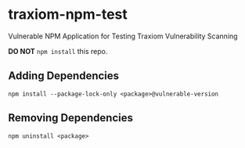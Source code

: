 # traxiom-npm-test

Vulnerable NPM Application for Testing Traxiom Vulnerability Scanning

**DO NOT** `npm install` this repo.

## Adding Dependencies

`npm install --package-lock-only <package>@vulnerable-version`

## Removing Dependencies

`npm uninstall <package>`